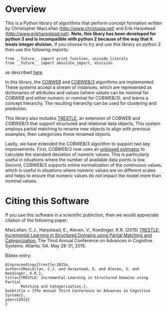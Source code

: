 # Overview

This is a Python library of algorithms that perform concept formation written by
Christopher MacLellan (http://www.christopia.net) and Erik Harpstead
(http://www.erikharpstead.net). **Note, this libary has been developed for
python 3 and is incompatible with python 2 because of the way that it treats
integer division.** If you choose to try and use this library on python 2 then
use the following imports:
```
from __future__ import print_function, unicode_literals
from __future__ import absolute_import, division
```
as described [here](http://www.dwheeler.com/essays/python3-in-python2.html)

In this library, the
[COBWEB](http://axon.cs.byu.edu/~martinez/classes/678/Papers/Fisher_Cobweb.pdf)
and
[COBWEB/3](http://citeseerx.ist.psu.edu/viewdoc/download?doi=10.1.1.97.4676&rep=rep1&type=pdf)
algorithms are implemented. These systems accept a stream of instances, which are
represented as dictionaries of attributes and values (where values can be
nominal for COBWEB and either numeric or nominal for COBWEB/3), and learns a
concept hierarchy. The resulting hierarchy can be used for clustering and
prediction.

This library also includes
[TRESTLE](http://christopia.net/data/articles/publications/maclellan1-2015.pdf),
an extension of COBWEB and COBWEB/3 that support structured and relational data
objects. This system employs partial matching to rename new objects to align
with previous examples, then categorizes these renamed objects.

Lastly, we have extended the COBWEB/3 algorithm to support two key
improvements. First, COBWEB/3 now uses an [unbiased
estimator](https://en.wikipedia.org/wiki/Unbiased_estimation_of_standard_deviation)
to calculate the standard deviation of numeric values. This is particularly
useful in situations where the number of available data points is low. Second,
COBWEB/3 supports online normalization of the continuous values, which is useful
in situations where numeric values are on different scales and helps to 
ensure that numeric values do not impact the model more than nominal values.

# Citing this Software 

If you use this software in a scientific publiction, then we would appreciate
citation of the following paper:

MacLellan, C.J., Harpstead, E., Aleven, V., Koedinger, K.R. (2015) [TRESTLE:
Incremental Learning in Structured Domains using Partial Matching and
Categorization.](http://christopia.net/data/articles/publications/maclellan1-2015.pdf)
The Third Annual Conference on Advances in Cognitive Systems.
Atlanta, GA. May 28-31, 2015.

Bibtex entry:

```
@inproceedings{trestle:2015a,
author={MacLellan, C.J. and Harpstead, E. and Aleven, V. and Koedinger, K.R.},
title={TRESTLE: Incremental Learning in Structured Domains using Partial
       Matching and Categorization.},
booktitle = {The Annual Third Conference on Advances in Cognitive Systems},
year={2015}
}
```
